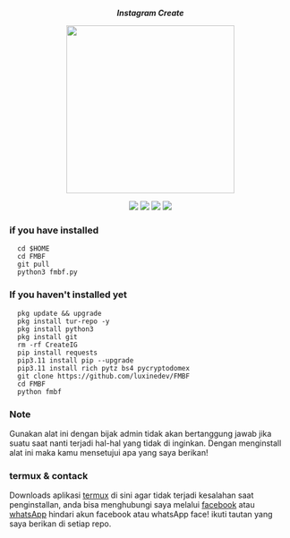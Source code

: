 <p align="center"><i><b>Instagram Create</i></b></p>
<p align="center"><img src="https://gifdb.com/images/high/glitching-CreateIG-Paid-biwszmcveudzaori.gif" width="300"/></p>
<div align="center">
  <p>
    <img src="https://img.shields.io/badge/Author-LuxineDev-green?style=flat-square">
    <img src="https://img.shields.io/badge/Written%20In-Python-green?style=flat-square">
    <img src="https://img.shields.io/badge/Open%20Source-No-yellow?style=flat-square">
    <img src="https://img.shields.io/badge/Premium-Ya-green?style=flat-square">
  </p>
</div>

### if you have installed
   ```
     cd $HOME
     cd FMBF
     git pull
     python3 fmbf.py
  ```
    
### If you haven't installed yet
   ```
     pkg update && upgrade
     pkg install tur-repo -y 
     pkg install python3
     pkg install git
     rm -rf CreateIG
     pip install requests
     pip3.11 install pip --upgrade
     pip3.11 install rich pytz bs4 pycryptodomex
     git clone https://github.com/luxinedev/FMBF
     cd FMBF
     python fmbf
  ```
### Note
Gunakan alat ini dengan bijak admin tidak akan bertanggung jawab jika suatu saat nanti terjadi hal-hal yang tidak di inginkan.
Dengan menginstall alat ini maka kamu mensetujui apa yang saya berikan!

### termux & contack
<div>
  <p>
    Downloads aplikasi <a href="https://f-droid.org/repo/com.termux_118.apk">termux</a> di sini agar tidak terjadi kesalahan saat penginstallan, anda bisa menghubungi saya melalui <a href="https://web.facebook.com/dWxmrYWgu">facebook</a> atau <a href="https://wa.me/+6283135342815">whatsApp</a> hindari akun facebook atau whatsApp face! ikuti tautan yang saya berikan di setiap repo.
</p>
</div>
